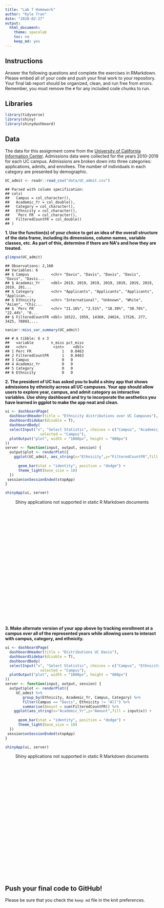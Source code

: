 ```yaml
---
title: "Lab 7 Homework"
author: "Kyle Tran"
date: "2020-02-27"
output:
  html_document:
    theme: spacelab
    toc: no
    keep_md: yes
---
```




## Instructions
Answer the following questions and complete the exercises in RMarkdown. Please embed all of your code and push your final work to your repository. Your final lab report should be organized, clean, and run free from errors. Remember, you must remove the `#` for any included code chunks to run.  

## Libraries

```r
library(tidyverse)
library(shiny)
library(shinydashboard)
```

## Data
The data for this assignment come from the [University of California Information Center](https://www.universityofcalifornia.edu/infocenter). Admissions data were collected for the years 2010-2019 for each UC campus. Admissions are broken down into three categories: applications, admits, and enrollees. The number of individuals in each category are presented by demographic.  

```r
UC_admit <- readr::read_csv("data/UC_admit.csv")
```

```
## Parsed with column specification:
## cols(
##   Campus = col_character(),
##   Academic_Yr = col_double(),
##   Category = col_character(),
##   Ethnicity = col_character(),
##   `Perc FR` = col_character(),
##   FilteredCountFR = col_double()
## )
```

**1. Use the function(s) of your choice to get an idea of the overall structure of the data frame, including its dimensions, column names, variable classes, etc. As part of this, determine if there are NA's and how they are treated.**  

```r
glimpse(UC_admit)
```

```
## Observations: 2,160
## Variables: 6
## $ Campus          <chr> "Davis", "Davis", "Davis", "Davis", "Davis", "Davis...
## $ Academic_Yr     <dbl> 2019, 2019, 2019, 2019, 2019, 2019, 2019, 2019, 201...
## $ Category        <chr> "Applicants", "Applicants", "Applicants", "Applican...
## $ Ethnicity       <chr> "International", "Unknown", "White", "Asian", "Chic...
## $ `Perc FR`       <chr> "21.16%", "2.51%", "18.39%", "30.76%", "22.44%", "0...
## $ FilteredCountFR <dbl> 16522, 1959, 14360, 24024, 17526, 277, 3425, 78093,...
```

```r
naniar::miss_var_summary(UC_admit)
```

```
## # A tibble: 6 x 3
##   variable        n_miss pct_miss
##   <chr>            <int>    <dbl>
## 1 Perc FR              1   0.0463
## 2 FilteredCountFR      1   0.0463
## 3 Campus               0   0     
## 4 Academic_Yr          0   0     
## 5 Category             0   0     
## 6 Ethnicity            0   0
```


**2. The president of UC has asked you to build a shiny app that shows admissions by ethnicity across all UC campuses. Your app should allow users to explore year, campus, and admit category as interactive variables. Use shiny dashboard and try to incorporate the aesthetics you have learned in ggplot to make the app neat and clean.**

```r
ui <- dashboardPage(
  dashboardHeader(title = "Ethnicity distributions over UC Campuses"),
  dashboardSidebar(disable = T),
  dashboardBody(
  selectInput("x", "Select Statistic", choices = c("Campus", "Academic_Yr", "Category"), 
                selected = "Campus"),
  plotOutput("plot", width = "1000px", height = "800px")
))
server <- function(input, output, session) {
  output$plot <- renderPlot({
    ggplot(UC_admit, aes_string(x="Ethnicity",y="FilteredCountFR",fill = input$x)) + 
      
      geom_bar(stat = "identity", position = "dodge") + 
      theme_light(base_size = 18)
  })
 session$onSessionEnded(stopApp)
}

shinyApp(ui, server)
```

<!--html_preserve--><div style="width: 100% ; height: 400px ; text-align: center; box-sizing: border-box; -moz-box-sizing: border-box; -webkit-box-sizing: border-box;" class="muted well">Shiny applications not supported in static R Markdown documents</div><!--/html_preserve-->


**3. Make alternate version of your app above by tracking enrollment at a campus over all of the represented years while allowing users to interact with campus, category, and ethnicity.**

```r
ui <- dashboardPage(
  dashboardHeader(title = "Distributions UC Davis"),
  dashboardSidebar(disable = T),
  dashboardBody(
  selectInput("x", "Select Statistic", choices = c("Campus", "Ethnicity", "Category"), 
                selected = "Campus"),
  plotOutput("plot", width = "1000px", height = "800px")
))
server <- function(input, output, session) {
  output$plot <- renderPlot({
     UC_admit %>% 
        group_by(Ethnicity, Academic_Yr, Campus, Category) %>% 
        filter(Campus == "Davis", Ethnicity != "All") %>% 
        summarise(Amount = sum(FilteredCountFR)) %>% 
    ggplot(aes_string(x="Academic_Yr",y="Amount",fill = input$x)) + 
      
      geom_bar(stat = "identity", position = "dodge") + 
      theme_light(base_size = 18)
  })
 session$onSessionEnded(stopApp)
}

shinyApp(ui, server)
```

<!--html_preserve--><div style="width: 100% ; height: 400px ; text-align: center; box-sizing: border-box; -moz-box-sizing: border-box; -webkit-box-sizing: border-box;" class="muted well">Shiny applications not supported in static R Markdown documents</div><!--/html_preserve-->


## Push your final code to GitHub!
Please be sure that you check the `keep md` file in the knit preferences. 

